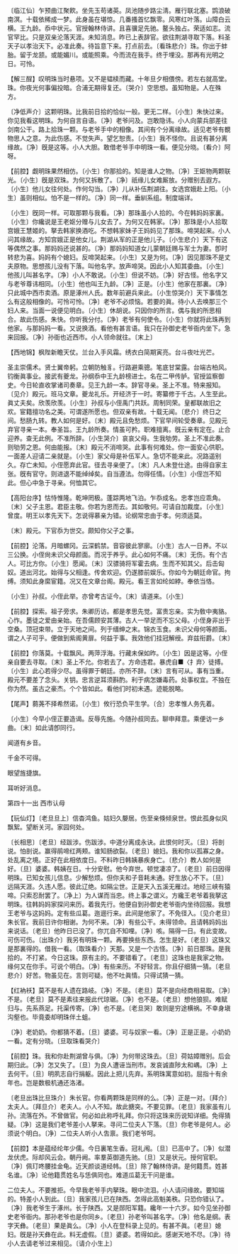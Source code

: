 <!-- { "loadSidebar": true } -->
〔临江仙〕乍预曲江聚飮。坐先玉苟诸英。凤池随步路尘淸。雁行联北塞。鹍浪破南溟。十载依稀成一梦。此身虽在堪惊。几番搔首忆飘零。风寒红叶落。山障白云横。王九龄。忝中状元。官授翰林侍讲。且喜骥足先驰。鳌头独占。荣适如志。流官罕比。只是双亲沦落天涯。未知消息。昨已上表辞官。欲往荆湖寻取下落。料圣天子以孝治天下。必准此奏。待旨意下来。打点前去。〔看珠悲介〕珠。你出于蚌胎。留于龙颔。或能媚川。或能照乘。今而流在我手。终于埋没。那再有光明之日。可怜。 

【解三酲】叹明珠当时悬项。又不是韫椟而藏。十年旦夕相偎傍。若左右就高堂。珠。你夜光何事偏投暗。合浦无期得复还。〔哭介〕空思想。虽知物是。人在殊方。

〔净低声介〕这颗明珠。比我前日拾的恰似一般。更无二样。〔小生〕朱快过来。你见我看这明珠。为何自言自语。〔净〕老爷问及。岂敢隐讳。小人向蒙兵部差往剑南公干。路上拾珠一颗。与老爷手中的相像。其间有个分离缘故。适见老爷有覩物思人之意。为此伤感。不觉失声。望乞恕责。〔小生〕我不怪你。且说有甚分离缘故。〔净〕旣是这等。小人大胆。敢借老爷手中明珠一看。便见分晓。〔看介〕阿呀。 

【前腔】觑明珠果然相仿。〔小生〕你那拾的。知是谁人之物。〔净〕王妪物两颗联光。〔小生〕旣是双珠。为何又拆散了。〔净〕祇缘儿女难厮放。分赠别去遐方。〔小生〕他儿女往何处。作何勾当。〔净〕儿从补伍荆湖往。女选宫娥赴上阳。〔小生〕虽则相似。怕不是一样的。〔净〕同一样。垂紃系组。制度端详。

〔小生〕旣同一样。可取那颗与我看。〔净〕那珠虽小人拾的。今在韩妈妈家裏。〔小生〕你纔说是王老妪分赠与儿女去了。为何又在韩家。〔净〕那珠是小人拾取宫娥王慧姬的。拏去韩家换酒吃。不想韩家妹子王妈妈见了那珠。啼哭起来。小人问其缘故。方知宫娥正是他女儿。荆湖从军的正是他儿子。〔小生悲介〕天下有这等偶然之事。那妈妈还说甚的。〔净〕那妈妈知道女儿蒙朝廷赐与军士为妻。卽时转悲为喜。妈妈有个媳妇。反啼哭起来。〔小生〕又是为何。〔净〕因见那珠不是丈夫原物。思想孩儿没有下落。叫他名字。放声啼哭。因此小人知其委曲。〔小生〕他孩儿叫甚名字。〔净〕小人不敢说。〔小生〕但说不妨。〔净〕好古怪。他名字又与老爷尊讳相同。〔小生〕他也叫王九龄。〔净〕正是。〔小生〕他家在那裏。〔净〕只此城中西市卖酒。原是涿州人氏。数年前避兵来此。〔小生惊哭介〕天下事情怎么有这般相像的。可怜可怜。〔净〕老爷不必烦恼。若要的眞。待小人去唤那三个妇人来。当面一说便见明白。〔小生〕休胡说。只因你的所言。偶与我的所思相合。故此伤感。朱快。你听我分付。〔净〕老爷有何使令。〔小生〕你就将此珠再到他家。与那妈妈一看。又说换酒。看他有甚言语。我只在孙御史老爷衙内坐下。急来回报。〔净〕孙衙也近西市。小人领命就往。〔末上〕 

【西地锦】枫陛新瞻天仗。兰台入手风霜。绣衣白简期寅亮。台斗夜吐光芒。

圣主崇儒术。贤士翼帝躬。立朝防触豸。行路避乘骢。笔底甘棠露。台端古柏风。钧衡眞事业。接武有夔龙。孙纲忝中王九龄榜进士。名在二甲传胪。官授监察御史。今日轮直收掌诸司奏章。见王九龄一本。辞官寻亲。圣上不准。特来报知。〔见介〕殿元。班马文章。夔龙礼乐。开经济于一时。寄纂修于千古。人生至此。眞丈夫矣。欣羡欣羡。〔小生〕孙叔与小侄禹门共跃。周制同荣。皇都联故旧之欢。宦籍擅功名之美。可谓遂所愿也。但双亲有故。十载无闻。〔悲介〕终日之间。愁肠九转。教人如何是好。〔末〕殿元且免愁烦。下官早间轮受奏章。见殿元弃官寻亲一本。奉圣旨。王九龄所奏。情虽可矜。职难擅离。旣云亲有定在。止合迎养。查无此例。不准所辞。〔小生哭介〕哀哀父母。生我劬劳。圣上不准此奏。则劬劳之恩。何由能报。〔末〕殿元不消啼哭。此事有何难处。你一面安心供职。一面差人迎请二亲就是。〔小生〕家父母是补伍军人。急切不能来此。况路遥别久。存亡未知。小侄愿弃此官。径去寻亲便了。〔末〕凡人未登仕途。由得自家主张。旣有官守。则进退不能绰绰矣。自当遵法。勿得任情。〔小生〕小侄岂不知此。但心中急于寻亲。何恤其它。 

【高阳台序】怙恃惟隆。乾坤罔极。蓬踪两地飞泊。乍忝成名。忠孝岂应乖角。〔末〕父子主恩。君臣主敬。你若为恩而去。其如敬何。可请自加裁度。〔小生〕曾度。明王以孝先天下。怎说得慕亲为错。论纲常忠由于孝。何须适莫。

〔末〕殿元。下官忝为世交。颇知你父子之事。 

【前腔】沦落。月暗螺冈。云深鹤禁。音容彼此寥廓。〔小生〕古人一日养。不以三公换。小侄尙未识父母颜面。而况于养乎。此心如何不痛。〔末〕无伤。有个古人。可比方你。〔小生〕愿闻。〔末〕汉骠骑将军霍去病。生而不知其父。后击匈奴。道出河北。始得与父相逢。传舍欢迎。仍遂膝前娱乐。你如今为朝廷命官。拘缚。须知此身縻宦籍。况又在文章台阁。殿元。看王言如纶如綍。奉依当恪。

〔小生〕孙叔。小侄此举。亦曾考古证今。〔末〕请道来。〔小生〕 

【前腔】探索。祖子旁求。朱卿历访。都是孝思先觉。富贵忘亲。实为敎中夷貉。心怍。墨徒之爱由亲始。在吾儒顾安其薄。古人一举足而不忘父母。小侄身非出于空桑。顶冠束带。立于天地之间。列于缙绅之末。锦衣玉食。未识父母何等颜面。谓之人子可乎。便做到紫阁黄扉。何益于事。我效他们挂冠解绶。弃兹衔爵。〔末〕 

【前腔】你落莫。十载飘风。两萍浮海。行藏未保如昨。〔小生〕因是这等。小侄亲自要去寻取。〔末〕圣上不允。你若去了。方命违君。暴虎自■〈扌弃〉徒搏。〔小生〕此心若得少尽。虽得罪于朝廷。亦所不辞。〔末〕言有可从。事有当重。殿元不要差了念头。关钥。忠言逆耳须斟酌。利于病怎嫌毒药。处事权宜。不独在你为然。虽古之豪杰。个个皆如此。看他们时初未遇。迹能脱略。

【尾声】蒭荛不择希然诺。〔小生〕攸行恐负平生学。〔合〕忠孝惟人务先着。

〔小生〕今早小侄正要造谒。反辱先施。今随孙叔同去。聊申拜意。乘便访一乡曲。〔末〕如此请卽同行。 

闻道有乡音。



千金不可得。

眼望旌捷旗。



耳听好消息。 

第四十一出
西市认母

【玩仙灯】〔老旦旦上〕信杳鸿鱼。姑妇久嫠居。伤至亲倏倾泉世。恨此孤身似风飘絮。望断关河。家园何处。

〔长相思〕〔老旦〕经跋涉。伤跋涉。中道分离成永诀。此恨何时灭。〔旦〕将剖说。怕剖说。赢得鹃啼红两颊。谁知肠欲裂。〔老旦〕媳妇。我和你以孤寡之身。处乱离之境。正好在此相依度日。不料昨日韩姨暴疾身亡。〔悲介〕教人如何是好。〔旦〕婆婆。韩姨在日。十分安慰。他今弃世。顿觉凄凉了。〔老旦〕前日因得明珠。已知女孩儿信息。少解愁烦。但你夫和子音耗未通。好生放心不下。〔旦〕远隔天涯。久违人愿。彼此辽绝。如隔尘世。正是天入五溪无雁过。地经三峡有猿啼。只索忍耐罢了。〔净上〕为人谋而当忠。终上事之谓义。方纔王老爷着我拏这明珠。往韩妈妈家探问来历。着我先行。他便自到孙御史老爷衙内坐待回报。我想王老爷与这妈妈。定有些瓜葛。迤逦行来。此间是他家了。不免径入。〔见介老旦〕朱长官。我前日许你相谢。为何不来。〔净〕有些公干。未得领命。且请韩妈妈出来说话。〔老旦〕他昨日已没了。你兀自不知哩。〔净〕咳。隔得一日。有此变故。可伤可伤。〔出珠介〕我另有明珠一颗。再要换些东西。怎生是好。〔老旦〕这珠又是那裏得的。借我一看。〔取珠看介〕天那。又是一个古怪。〔净〕前日那珠。是我拾的。不打紧。今日这珠。原有主的。不要错看了。〔老旦〕这珠也是我家之物。缘何又在你手。可说个明白。〔净〕有些来历。不好轻言。你且仔细猜一猜。〔老旦悲介〕好苦。物虽见在。言则可疑。他不吐眞情。只得试猜一猜。 

【红衲袄】莫不是有人遗在路岐。〔净〕不是。〔老旦〕莫不是向经商相易取。〔净〕不是。〔老旦〕莫不是素往来报此代琼琚。〔净〕也不是。〔老旦〕想他狼狈。难赋归与。先系燕足。托渠传寄。〔净〕也不是。〔老旦哭〕敢则是穷途横祸。不幸身塡沟壑也。毕竟委却明珠伴土蛆。

〔净〕老奶奶。你都猜不着。〔旦〕婆婆。可与奴家一看。〔净〕正是正是。小奶奶一看。定有分晓。〔旦取珠看哭介〕 

【前腔】珠。我和你赴荆湖曾与俱。〔净〕为何带这珠去。〔旦〕荷姑嫜赠别。后会期归此。〔净〕怎又失了。〔旦〕为良人遭诬当刑市。发哀诚直陟太和嵎。〔净〕上去何干。〔旦〕明夙志自行捐躯。因此上把儿先弃。系明珠寓意如初。屈指十有余年也。岂是数极机通还洛渚。

〔老旦出珠比旦珠介〕朱长官。你看两颗珠是同样的么。〔净〕正是一对。〔拜介〕太夫人。〔拜旦介〕老夫人。小人不知。故此搪突。不要见罪。〔老旦〕我家虽有儿孙。流落在外。不曾做官。何必如此称呼礼拜。你只将这珠来历说知详细。免得猜疑。〔净〕这是我们老爷差小人拏来。寻问二位夫人下落。〔旦〕你老爷是何人。必须说个明白。〔净〕二位夫人听小人吿禀。我们老爷呵。 

【前腔】本是蕴经纶年少儒。今日裏笔生香。冠礼闱。〔旦〕已高中了。〔净〕似潜龙伏虎。际却风云会。朝丹阙。率羣英御道先驰。〔旦〕又是状元。授何官职。〔净〕佩玎咚腰挂金龟。近天颜谈道经帏。〔旦〕除了翰林侍讲。是何籍贯。姓甚名谁。〔净〕论他籍贯姓名与恁俱同也。难道瓜葛无干问是谁。

二位夫人。不要推拒。今早我老爷手内拏珠。眼中流泪。小人请问缘故。要知端的。特差小人到此。〔旦〕我家孩儿已在陕西。怎得此高魁美秩。只恐你错认了。〔净〕我老爷生于涿州。长于陕西。又是郧阳军籍。纔年一十六岁。如今见坐孙御史老爷衙内。那孙老爷也是你同乡。〔老旦〕孙老爷叫甚名字。〔净〕他名是纲。表字天彝。〔老旦〕果是眞么。〔净〕小人在登科录上见的。有甚不眞。〔老旦〕媳妇。旣是孙天彝在此。料无虚假。〔旦〕婆婆。若得如此。感谢天地不尽。〔净〕待小人去请老爷过来相见。〔请介小生上〕 

